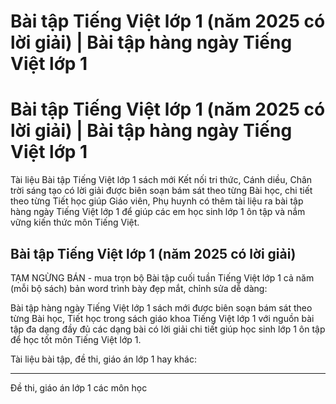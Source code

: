 # Bài tập Tiếng Việt lớp 1 (năm 2025 có lời giải) | Bài tập hàng ngày Tiếng Việt lớp 1

# Bài tập Tiếng Việt lớp 1 (năm 2025 có lời giải) | Bài tập hàng ngày Tiếng Việt lớp 1

Tài liệu Bài tập Tiếng Việt lớp 1 sách mới Kết nối tri thức, Cánh diều, Chân trời sáng tạo có lời giải được biên soạn bám sát theo từng Bài học, chi tiết theo từng Tiết học giúp Giáo viên, Phụ huynh có thêm tài liệu ra bài tập hàng ngày Tiếng Việt lớp 1 để giúp các em học sinh lớp 1 ôn tập và nắm vững kiến thức môn Tiếng Việt.

## Bài tập Tiếng Việt lớp 1 (năm 2025 có lời giải)

TẠM NGỪNG BÁN - mua trọn bộ Bài tập cuối tuần Tiếng Việt lớp 1 cả năm (mỗi bộ sách) bản word trình bày đẹp mắt, chỉnh sửa dễ dàng:

Bài tập hàng ngày Tiếng Việt lớp 1 sách mới được biên soạn bám sát theo từng Bài học, Tiết học trong sách giáo khoa Tiếng Việt lớp 1 với nguồn bài tập đa dạng đầy đủ các dạng bài có lời giải chi tiết giúp học sinh lớp 1 ôn tập để học tốt môn Tiếng Việt lớp 1.

Tài liệu bài tập, đề thi, giáo án lớp 1 hay khác:

* * *

Đề thi, giáo án lớp 1 các môn học
